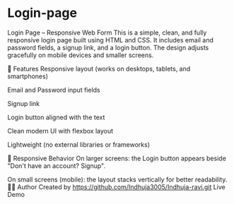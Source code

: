 # Login-page
Login Page – Responsive Web Form
This is a simple, clean, and fully responsive login page built using HTML and CSS. It includes email and password fields, a signup link, and a login button. The design adjusts gracefully on mobile devices and smaller screens.

🚀 Features
Responsive layout (works on desktops, tablets, and smartphones)

Email and Password input fields

Signup link

Login button aligned with the text

Clean modern UI with flexbox layout

Lightweight (no external libraries or frameworks)

📱 Responsive Behavior
On larger screens: the Login button appears beside "Don't have an account? Signup".

On small screens (mobile): the layout stacks vertically for better readability.
🧑‍💻 Author
Created by https://github.com/Indhuja3005/Indhuja-ravi.git
Live Demo

